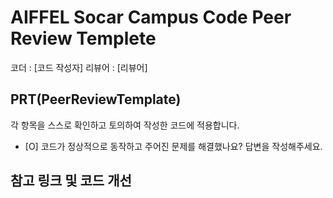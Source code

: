 # AIFFEL Socar Campus Code Peer Review Templete

코더 : [코드 작성자]
리뷰어 : [리뷰어]

## PRT(PeerReviewTemplate)
각 항목을 스스로 확인하고 토의하여 작성한 코드에 적용합니다.

- [O] 코드가 정상적으로 동작하고 주어진 문제를 해결했나요?
   답변을 작성해주세요.



## 참고 링크 및 코드 개선


